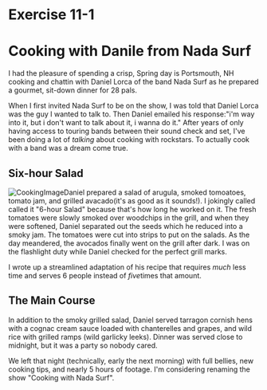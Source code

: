 # Exercise 11-1
<!DOCTYPE html>
<html>
<head>
    <meta charset="utf-8">
    <title>Cooking with Daniel from Nada Surf</title>

</head>
<body>
<h1>Cooking with Danile from Nada Surf</h1>

<p>I had the pleasure of spending  a crisp, Spring day is Portsmouth, NH cooking and chattin with Daniel Lorca of the band Nada Surf as he prepared a gourmet, sit-down dinner for 28 pals.
</p>

<p>When I first invited Nada Surf to be on the show, I was told that Daniel Lorca was the guy I wanted to talk to. Then Daniel emailed his response:"i'm way into it, but i don't want to talk about it, i wanna do it." After years of only having access to touring bands between their sound check and set, I've been doing a lot of <i>talking</i> about cooking with rockstars. To actually cook with a band was a dream come true.

<h2>Six-hour Salad</h2>
<img src="https://static01.nyt.com/images/2017/09/25/dining/bonebrothchickenstock/bonebrothchickenstock-articleLarge.jpg" alt="CookingImage"

<p>Daniel prepared a salad of arugula, smoked tomoatoes, tomato jam, and grilled avacado(it's as good as it sounds!). I jokingly called called it "6-hour Salad" because that's how long he worked on it. The fresh tomatoes were slowly smoked over woodchips in the grill, and when they were softened, Daniel separated out the seeds which he reduced into a smoky jam. The tomatoes were cut into strips to put on the salads. As the day meandered, the avocados finally went on the grill after dark. I was on the flashlight duty while Daniel checked for the perfect grill marks.</p>

<p>I wrote up a streamlined adaptation of his recipe that requires <i>much</i> less time and serves 6 people instead of <i>five</i>times that amount.</p>

<h2>The Main Course</h2>

<p>In addition to the smoky grilled salad, Daniel served tarragon cornish hens with a cognac cream sauce loaded with chanterelles and grapes, and wild rice with grilled ramps (wild garlicky leeks). Dinner was served close to midnight, but it was a party so nobody cared.</p>
<break></break>
<p>We left that night (technically, early the next morning) with full bellies, new cooking tips, and nearly 5 hours of footage. I'm considering renaming the show "Cooking with Nada Surf".

</body>
</html>




